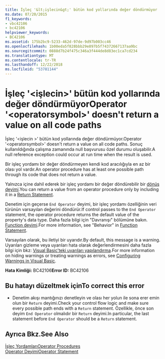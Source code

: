 ```yaml
---
title: İşleç '&lt;işlecin&gt;' bütün kod yollarında değer döndürmüyor
ms.date: 07/20/2015
f1_keywords:
- vbc42106
- bc42106
helpviewer_keywords:
- BC42106
ms.assetid: 175b2bc9-5233-462d-97de-9d97b003cc46
ms.openlocfilehash: 1b00eda5f828bbb29e897b5f74372667137aa9bc
ms.sourcegitcommit: 0888d7b24f475c346a3f444de8d83ec1ca7cd234
ms.translationtype: MT
ms.contentlocale: tr-TR
ms.lasthandoff: 12/22/2018
ms.locfileid: "53781144"
---
```

# <a name="operator-ltoperatorsymbolgt-doesnt-return-a-value-on-all-code-paths"></a><span data-ttu-id="e4748-102">İşleç '&lt;işlecin&gt;' bütün kod yollarında değer döndürmüyor</span><span class="sxs-lookup"><span data-stu-id="e4748-102">Operator '&lt;operatorsymbol&gt;' doesn't return a value on all code paths</span></span>
<span data-ttu-id="e4748-103">İşleç '\<işlecin >' bütün kod yollarında değer döndürmüyor.</span><span class="sxs-lookup"><span data-stu-id="e4748-103">Operator '\<operatorsymbol>' doesn't return a value on all code paths.</span></span> <span data-ttu-id="e4748-104">Sonuç kullanıldığında çalışma zamanında null başvurusu özel durumu oluşabilir.</span><span class="sxs-lookup"><span data-stu-id="e4748-104">A null reference exception could occur at run time when the result is used.</span></span>  
  
 <span data-ttu-id="e4748-105">Bir işleç yordamı bir değer döndürmeyen kendi kod aracılığıyla en az bir olası yol vardır.</span><span class="sxs-lookup"><span data-stu-id="e4748-105">An operator procedure has at least one possible path through its code that does not return a value.</span></span>  
  
 <span data-ttu-id="e4748-106">Yalnızca içine dahil ederek bir işleç yordamı bir değer döndürebilir bir [dönüş deyimi](../../visual-basic/language-reference/statements/return-statement.md).</span><span class="sxs-lookup"><span data-stu-id="e4748-106">You can return a value from an operator procedure only by including it in a [Return Statement](../../visual-basic/language-reference/statements/return-statement.md).</span></span>  
  
 <span data-ttu-id="e4748-107">Denetim için geçerse `End Operator` deyimi, bir işleç yordamı özelliğinin veri türünün varsayılan değerini döndürür.</span><span class="sxs-lookup"><span data-stu-id="e4748-107">If control passes to the `End Operator` statement, the operator procedure returns the default value of the property's data type.</span></span> <span data-ttu-id="e4748-108">Daha fazla bilgi için "Davranışı" bölümüne bakın. [Function deyimi](../../visual-basic/language-reference/statements/function-statement.md).</span><span class="sxs-lookup"><span data-stu-id="e4748-108">For more information, see "Behavior" in [Function Statement](../../visual-basic/language-reference/statements/function-statement.md).</span></span>  
  
 <span data-ttu-id="e4748-109">Varsayılan olarak, bu iletiyi bir uyarıdır.</span><span class="sxs-lookup"><span data-stu-id="e4748-109">By default, this message is a warning.</span></span> <span data-ttu-id="e4748-110">Uyarıları gizleme veya uyarıları hata olarak değerlendirmesini daha fazla bilgi için bkz: [Visual Basic'teki uyarıları yapılandırma](/visualstudio/ide/configuring-warnings-in-visual-basic).</span><span class="sxs-lookup"><span data-stu-id="e4748-110">For more information on hiding warnings or treating warnings as errors, see [Configuring Warnings in Visual Basic](/visualstudio/ide/configuring-warnings-in-visual-basic).</span></span>  
  
 <span data-ttu-id="e4748-111">**Hata Kimliği:** BC42106</span><span class="sxs-lookup"><span data-stu-id="e4748-111">**Error ID:** BC42106</span></span>  
  
## <a name="to-correct-this-error"></a><span data-ttu-id="e4748-112">Bu hatayı düzeltmek için</span><span class="sxs-lookup"><span data-stu-id="e4748-112">To correct this error</span></span>  
  
-   <span data-ttu-id="e4748-113">Denetim akışı mantığınızı denetleyin ve olası her yolun ile sona erer emin olun bir `Return` deyimi.</span><span class="sxs-lookup"><span data-stu-id="e4748-113">Check your control flow logic and make sure every possible path ends with a `Return` statement.</span></span> <span data-ttu-id="e4748-114">Özellikle, önce son deyim `End Operator` olmalıdır bir `Return` deyimi.</span><span class="sxs-lookup"><span data-stu-id="e4748-114">In particular, the last statement before `End Operator` should be a `Return` statement.</span></span>  
  
## <a name="see-also"></a><span data-ttu-id="e4748-115">Ayrıca Bkz.</span><span class="sxs-lookup"><span data-stu-id="e4748-115">See Also</span></span>  
 [<span data-ttu-id="e4748-116">İşleç Yordamları</span><span class="sxs-lookup"><span data-stu-id="e4748-116">Operator Procedures</span></span>](../../visual-basic/programming-guide/language-features/procedures/operator-procedures.md)  
 [<span data-ttu-id="e4748-117">Operator Deyimi</span><span class="sxs-lookup"><span data-stu-id="e4748-117">Operator Statement</span></span>](../../visual-basic/language-reference/statements/operator-statement.md)
